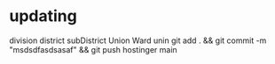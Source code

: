 # updating
division
district
subDistrict
Union
Ward unin
git add . && git commit -m "msdsdfasdsasaf" && git push hostinger main